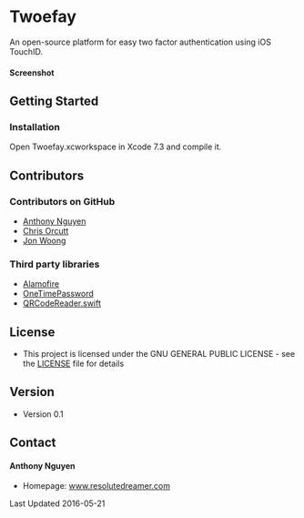 Twoefay
======
An open-source platform for easy two factor authentication using iOS TouchID.

#### Screenshot

## Getting Started

### Installation

Open Twoefay.xcworkspace in Xcode 7.3 and compile it.

## Contributors

### Contributors on GitHub
* [Anthony Nguyen](https://github.com/resolutedreamer)
* [Chris Orcutt](https://github.com/orcudy)
* [Jon Woong](https://github.com/jonwoong/)

### Third party libraries
*  [Alamofire](https://github.com/Alamofire/Alamofire)
*  [OneTimePassword](https://github.com/mattrubin/OneTimePassword)
*  [QRCodeReader.swift](https://github.com/yannickl/QRCodeReader.swift)

## License 
* This project is licensed under the GNU GENERAL PUBLIC LICENSE - see the [LICENSE](https://github.com/resolutedreamer/ios-client/blob/master/LICENSE) file for details

## Version 
* Version 0.1

## Contact
#### Anthony Nguyen
* Homepage: www.resolutedreamer.com

Last Updated 2016-05-21
